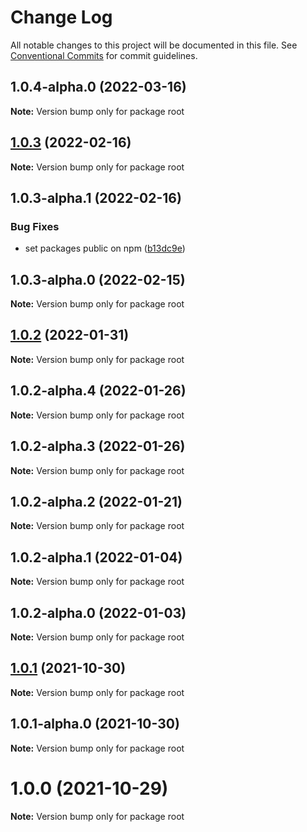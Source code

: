 # Change Log

All notable changes to this project will be documented in this file.
See [Conventional Commits](https://conventionalcommits.org) for commit guidelines.

## 1.0.4-alpha.0 (2022-03-16)

**Note:** Version bump only for package root





## [1.0.3](https://github.com/castframework/cast/compare/v1.0.3-alpha.1...v1.0.3) (2022-02-16)

**Note:** Version bump only for package root





## 1.0.3-alpha.1 (2022-02-16)


### Bug Fixes

* set packages public on npm ([b13dc9e](https://github.com/castframework/cast/commit/b13dc9e677de97f6c60b47bef1457e7b9984df02))





## 1.0.3-alpha.0 (2022-02-15)

**Note:** Version bump only for package root





## [1.0.2](https://github.com/castframework/cast/compare/v1.0.2-alpha.4...v1.0.2) (2022-01-31)

**Note:** Version bump only for package root





## 1.0.2-alpha.4 (2022-01-26)

**Note:** Version bump only for package root





## 1.0.2-alpha.3 (2022-01-26)

**Note:** Version bump only for package root





## 1.0.2-alpha.2 (2022-01-21)

**Note:** Version bump only for package root





## 1.0.2-alpha.1 (2022-01-04)

**Note:** Version bump only for package root





## 1.0.2-alpha.0 (2022-01-03)

**Note:** Version bump only for package root





## [1.0.1](https://github.com/castframework/cast/compare/v1.0.1-alpha.0...v1.0.1) (2021-10-30)

**Note:** Version bump only for package root





## 1.0.1-alpha.0 (2021-10-30)

**Note:** Version bump only for package root





# 1.0.0 (2021-10-29)

**Note:** Version bump only for package root
